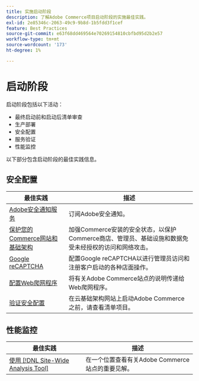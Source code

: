 ```yaml
---
title: 实施启动阶段
description: 了解Adobe Commerce项目启动阶段的实施最佳实践。
exl-id: 2e85346c-2063-49c9-9b8d-1b5fdd3f1cef
feature: Best Practices
source-git-commit: e63f68dd469564e70269154810cbfbd95d2b2e57
workflow-type: tm+mt
source-wordcount: '173'
ht-degree: 1%

---
```


# 启动阶段

启动阶段包括以下活动：

- 最终启动前和启动后清单审查
- 生产部署
- 安全配置
- 服务验证
- 性能监控

以下部分包含启动阶段的最佳实践信息。

## 安全配置

| 最佳实践 | 描述 |
|------------------------------------------------------------------------------------------------------------------------------------|--------------------------------------------------------------------------------------------------------------------------------------------------------------------------|
| [Adobe安全通知服务](https://www.adobe.com/subscription/adbeSecurityNotifications.html) | 订阅Adobe安全通知。 |
| [保护您的Commerce网站和基础架构](security-best-practices.md) | 加强Commerce安装的安全状态，以保护Commerce商店、管理员、基础设施和数据免受未经授权的访问和网络攻击。 |
| [Google reCAPTCHA](https://experienceleague.adobe.com/docs/commerce-admin/systems/security/captcha/security-google-recaptcha.html) | 配置Google reCAPTCHA以进行管理员访问和注册客户启动的各种店面操作。 |
| [配置Web爬网程序](robots-txt.md) | 将有关Adobe Commerce站点的说明传递给Web爬网程序。 |
| [验证安全配置](https://experienceleague.adobe.com/docs/commerce-cloud-service/user-guide/launch/checklist.html) | 在云基础架构网站上启动Adobe Commerce之前，请查看清单项目。 |

## 性能监控

| 最佳实践 | 描述 |
|------------------------------------------------------------------------------------------------------------------------------------------------|----------------------------------------------------------------------|
| [使用 [!DNL Site-Wide Analysis Tool]](../../../tools/site-wide-analysis-tool/intro.md#integrations-with-other-adobe-commerce-support-tools) | 在一个位置查看有关Adobe Commerce站点的重要见解。 |
